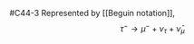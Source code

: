 #C44-3 
Represented by [[Beguin notation]], $$\tau^- \rightarrow \mu^- + \nu_\tau + \bar{\nu}_\mu$$
